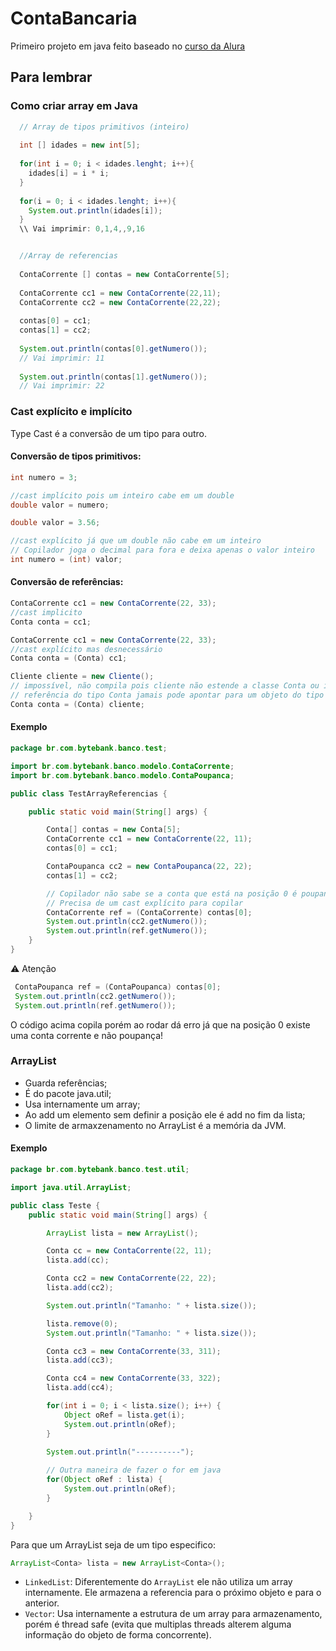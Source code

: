 # ContaBancaria
Primeiro projeto em java feito baseado no [curso da Alura](https://cursos.alura.com.br/formacao-java) 

## Para lembrar 

### Como criar array em Java 
```java
  // Array de tipos primitivos (inteiro)
  
  int [] idades = new int[5];
  
  for(int i = 0; i < idades.lenght; i++){
    idades[i] = i * i;
  }
  
  for(i = 0; i < idades.lenght; i++){
    System.out.println(idades[i]);
  }
  \\ Vai imprimir: 0,1,4,,9,16


  //Array de referencias 
  
  ContaCorrente [] contas = new ContaCorrente[5];
  
  ContaCorrente cc1 = new ContaCorrente(22,11);
  ContaCorrente cc2 = new ContaCorrente(22,22);
  
  contas[0] = cc1;
  contas[1] = cc2;
  
  System.out.println(contas[0].getNumero());
  // Vai imprimir: 11
  
  System.out.println(contas[1].getNumero());
  // Vai imprimir: 22
```
### Cast explícito e implícito

Type Cast é a conversão de um tipo para outro. 

#### Conversão de tipos primitivos:

```java
int numero = 3;

//cast implícito pois um inteiro cabe em um double
double valor = numero;
```

```java
double valor = 3.56;

//cast explícito já que um double não cabe em um inteiro 
// Copilador joga o decimal para fora e deixa apenas o valor inteiro
int numero = (int) valor;
```
#### Conversão de referências:

```java
ContaCorrente cc1 = new ContaCorrente(22, 33);
//cast implicito
Conta conta = cc1; 
```

```java
ContaCorrente cc1 = new ContaCorrente(22, 33);
//cast explícito mas desnecessário
Conta conta = (Conta) cc1; 
```

```java
Cliente cliente = new Cliente();
// impossível, não compila pois cliente não estende a classe Conta ou implementa uma interface do tipo Conta
// referência do tipo Conta jamais pode apontar para um objeto do tipo Cliente
Conta conta = (Conta) cliente; 
```

#### Exemplo

```java
package br.com.bytebank.banco.test;

import br.com.bytebank.banco.modelo.ContaCorrente;
import br.com.bytebank.banco.modelo.ContaPoupanca;

public class TestArrayReferencias {

    public static void main(String[] args) {

        Conta[] contas = new Conta[5];
        ContaCorrente cc1 = new ContaCorrente(22, 11);
        contas[0] = cc1;

        ContaPoupanca cc2 = new ContaPoupanca(22, 22);
        contas[1] = cc2;    

        // Copilador não sabe se a conta que está na posição 0 é poupança ou corrente
        // Precisa de um cast explícito para copilar
        ContaCorrente ref = (ContaCorrente) contas[0];
        System.out.println(cc2.getNumero());
        System.out.println(ref.getNumero());
    }
}
```

⚠️  Atenção 

```java
 ContaPoupanca ref = (ContaPoupanca) contas[0];
 System.out.println(cc2.getNumero());
 System.out.println(ref.getNumero());
```

O código acima copila porém ao rodar dá erro já que na posição 0 existe uma conta corrente e não poupança! 

### ArrayList

- Guarda referências;
- É do pacote java.util;
- Usa internamente um array;
- Ao add um elemento sem definir a posição ele é add no fim da lista;
- O limite de armaxzenamento no ArrayList é a memória da JVM.

#### Exemplo

```java
package br.com.bytebank.banco.test.util;

import java.util.ArrayList;

public class Teste {
    public static void main(String[] args) {

        ArrayList lista = new ArrayList();

        Conta cc = new ContaCorrente(22, 11);
        lista.add(cc);

        Conta cc2 = new ContaCorrente(22, 22);
        lista.add(cc2);

        System.out.println("Tamanho: " + lista.size());

        lista.remove(0);
        System.out.println("Tamanho: " + lista.size());

        Conta cc3 = new ContaCorrente(33, 311);
        lista.add(cc3);

        Conta cc4 = new ContaCorrente(33, 322);
        lista.add(cc4);

        for(int i = 0; i < lista.size(); i++) {
            Object oRef = lista.get(i);
            System.out.println(oRef);
        }

        System.out.println("----------");
        
        // Outra maneira de fazer o for em java
        for(Object oRef : lista) {
            System.out.println(oRef);
        }

    }
}
```

Para que um ArrayList seja de um tipo especifico: 

```java
ArrayList<Conta> lista = new ArrayList<Conta>();
```

-  `LinkedList`: Diferentemente do `ArrayList` ele não utiliza um array internamente. Ele armazena a referencia para o próximo objeto e para o anterior.
-  `Vector`: Usa internamente a estrutura de um array para armazenamento, porém é thread safe (evita que multiplas threads alterem alguma informação do objeto de forma concorrente).


